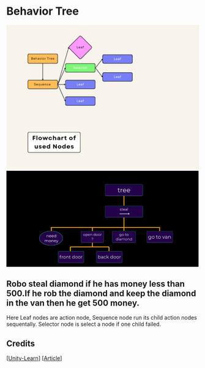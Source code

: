 # Behavior Tree

![Screenshot of tree](Screenshots/behavior_tree.png)
![Screenshot of tree](Screenshots/tree.png)

## Robo steal diamond if he has money less than 500.If he rob the diamond and keep the diamond in the van then he get 500 money.

Here Leaf nodes are action node, Sequence node run its child action nodes sequentally. Selector node is select a node if one child failed.



## Credits
[[Unity-Learn](https://learn.unity.com/tutorial/introducing-behaviour-trees?uv=2020.2&projectId=60645258edbc2a001f5585aa)]
[[Article](https://www.gamedeveloper.com/programming/behavior-trees-for-ai-how-they-work)]



